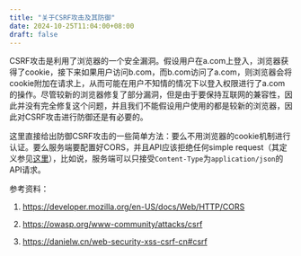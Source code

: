 ```yaml
---
title: "关于CSRF攻击及其防御"
date: 2024-10-25T11:04:00+08:00
draft: false
---
```


CSRF攻击是利用了浏览器的一个安全漏洞。假设用户在a.com上登入，浏览器获得了cookie，接下来如果用户访问b.com，而b.com访问了a.com，则浏览器会将cookie附加在请求上，从而可能在用户不知情的情况下以登入权限进行了a.com的操作。尽管较新的浏览器修复了部分漏洞，但是由于要保持互联网的兼容性，因此并没有完全修复这个问题，并且我们不能假设用户使用的都是较新的浏览器，因此对CSRF攻击进行防御还是有必要的。

这里直接给出防御CSRF攻击的一些简单方法：要么不用浏览器的cookie机制进行认证。要么服务端要配置好CORS，并且API应该拒绝任何simple request（其定义参见[这里](https://developer.mozilla.org/en-US/docs/Web/HTTP/CORS#simple_requests)），比如说，服务端可以只接受`Content-Type`为`application/json`的API请求。

参考资料：

1. https://developer.mozilla.org/en-US/docs/Web/HTTP/CORS

2. https://owasp.org/www-community/attacks/csrf

3. https://danielw.cn/web-security-xss-csrf-cn#csrf
